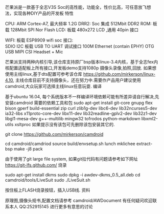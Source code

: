 芒果派是一款基于全志V3S Soc的高性能，功能全，性价比高，可任意放飞想法，实现各种DIY产品的开发板
特性

CPU:    ARM Cortex-A7, 最大频率 1.2G
DRR2:   Soc 集成 512Mbit DDR2
ROM:    板载 128Mbit SPI Nor Flash
LCD:    板载 480x272 LCD ,通用 40pin 接口
        
WIFI:   板载 ESP8909 wifi soc
接口:  
        SDIO
        I2C 
        板载 USB TO UART 调试接口 
        100M Ethernet (contain EPHY)
        OTG USB
        MIPI CSI
        Headset + Mic
        

芒果派支持两种内核引导,该仓库支持原厂bsp版本linux-3.4内核，基于全志fex内核配置适配板上所有接口,开发板demo支持1080p 摄像头录像,拍照,回放. 如果想使用主线linux,基于dts配置可参考该仓库 https://github.com/mirkerson/linux-4.10, 主线仓库目前不支持摄像头，还在努力中.需要作产品用户建议使用camdroid,大众玩家可选择主线linux任意玩耍.
编译

基于ubuntu 16.04, 每个系统版本不一样编译环境依赖可能有所差异请自行解决,先安装camdroid 需要的依赖工具和包
sudo apt-get install git-core gnupg flex bison gperf build-essential zip curl zlib1g-dev libc6-dev lib32ncurses5-dev ia32-libs x11proto-core-dev libx11-dev lib32readline-gplv2-dev lib32z1-dev libgl1-mesa-dev g++-multilib mingw32 tofrodos python-markdown libxml2-utils xsltproc
如果提示没有该包可先删除该包安装其它的.

git clone https://github.com/mirkerson/camdroid

cd camdroid/camdriod
source build/envsetup.sh
lunch
mklichee
extract-bsp
make -j8
pack

由于使用了git large file system, 如果git拉代码有问题请参考如下网址 https://git-lfs.github.com/
烧录

sudo apt-get install dkms
sudo dpkg -i awdev-dkms_0.5_all.deb
cd camdroid/tools/LiveSuit
sudo ./LiveSuit.sh

按住板上FLASH烧录按钮，插入USB线.
资料

原理图,摄像头规书,配置文档请参考 camdroid/AWDocument
有任何疑问欢迎联系本人 QQ:252915145  进行更多有意思的讨论
